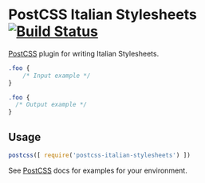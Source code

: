 # PostCSS Italian Stylesheets [![Build Status][ci-img]][ci]

[PostCSS] plugin for writing Italian Stylesheets.

[PostCSS]: https://github.com/postcss/postcss
[ci-img]:  https://travis-ci.org/Pustur/postcss-italian-stylesheets.svg
[ci]:      https://travis-ci.org/Pustur/postcss-italian-stylesheets

```css
.foo {
    /* Input example */
}
```

```css
.foo {
  /* Output example */
}
```

## Usage

```js
postcss([ require('postcss-italian-stylesheets') ])
```

See [PostCSS] docs for examples for your environment.
